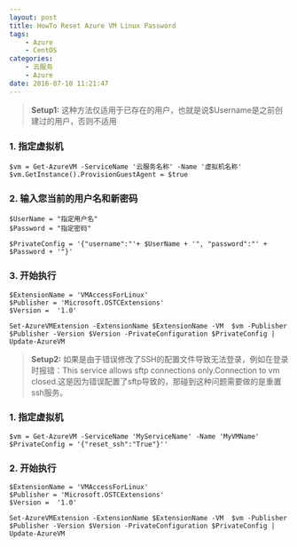 ```yaml
---
layout: post
title: HowTo Reset Azure VM Linux Password
tags: 
    - Azure
    - CentOS
categories: 
    - 云服务
    - Azure
date: 2016-07-10 11:21:47
---
```



> **Setup1:** 这种方法仅适用于已存在的用户，也就是说$Username是之前创建过的用户，否则不适用

### **1. 指定虚拟机**

```
$vm = Get-AzureVM -ServiceName '云服务名称' -Name '虚拟机名称'
$vm.GetInstance().ProvisionGuestAgent = $true
```

### **2. 输入您当前的用户名和新密码**

```
$UserName = "指定用户名"
$Password = "指定密码"

$PrivateConfig = '{"username":"'+ $UserName + '", "password":"' +  $Password + '"}'
```

### **3. 开始执行**

```
$ExtensionName = 'VMAccessForLinux'
$Publisher = 'Microsoft.OSTCExtensions'
$Version =  '1.0'

Set-AzureVMExtension -ExtensionName $ExtensionName -VM  $vm -Publisher $Publisher -Version $Version -PrivateConfiguration $PrivateConfig | Update-AzureVM

```

> **Setup2:** 如果是由于错误修改了SSH的配置文件导致无法登录，例如在登录时报错：This service allows sftp connections only.Connection to vm closed.这是因为错误配置了sftp导致的，那碰到这种问题需要做的是重置ssh服务。

### **1. 指定虚拟机**

```
$vm = Get-AzureVM -ServiceName 'MyServiceName' -Name 'MyVMName'
$PrivateConfig = '{"reset_ssh":"True"}''
```

### **2. 开始执行**

```
$ExtensionName = 'VMAccessForLinux'
$Publisher = 'Microsoft.OSTCExtensions'
$Version =  '1.0'

Set-AzureVMExtension -ExtensionName $ExtensionName -VM  $vm -Publisher $Publisher -Version $Version -PrivateConfiguration $PrivateConfig | Update-AzureVM
```
